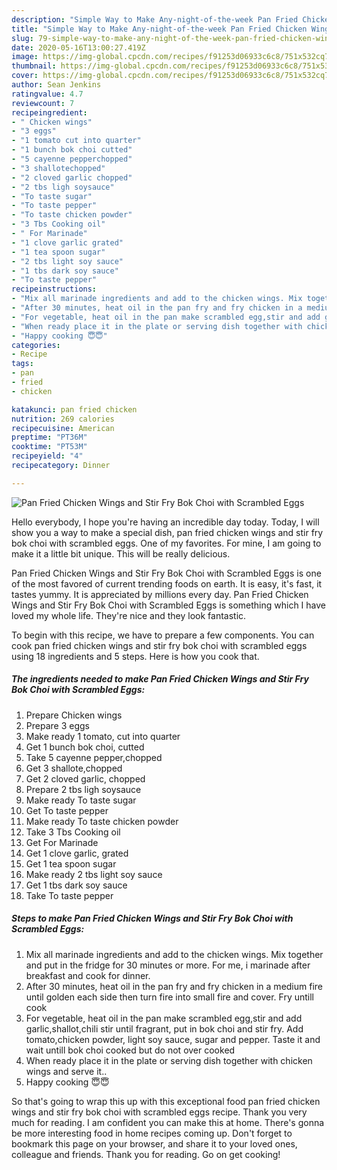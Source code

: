 ```yaml
---
description: "Simple Way to Make Any-night-of-the-week Pan Fried Chicken Wings and Stir Fry Bok Choi with Scrambled Eggs"
title: "Simple Way to Make Any-night-of-the-week Pan Fried Chicken Wings and Stir Fry Bok Choi with Scrambled Eggs"
slug: 79-simple-way-to-make-any-night-of-the-week-pan-fried-chicken-wings-and-stir-fry-bok-choi-with-scrambled-eggs
date: 2020-05-16T13:00:27.419Z
image: https://img-global.cpcdn.com/recipes/f91253d06933c6c8/751x532cq70/pan-fried-chicken-wings-and-stir-fry-bok-choi-with-scrambled-eggs-recipe-main-photo.jpg
thumbnail: https://img-global.cpcdn.com/recipes/f91253d06933c6c8/751x532cq70/pan-fried-chicken-wings-and-stir-fry-bok-choi-with-scrambled-eggs-recipe-main-photo.jpg
cover: https://img-global.cpcdn.com/recipes/f91253d06933c6c8/751x532cq70/pan-fried-chicken-wings-and-stir-fry-bok-choi-with-scrambled-eggs-recipe-main-photo.jpg
author: Sean Jenkins
ratingvalue: 4.7
reviewcount: 7
recipeingredient:
- " Chicken wings"
- "3 eggs"
- "1 tomato cut into quarter"
- "1 bunch bok choi cutted"
- "5 cayenne pepperchopped"
- "3 shallotechopped"
- "2 cloved garlic chopped"
- "2 tbs ligh soysauce"
- "To taste sugar"
- "To taste pepper"
- "To taste chicken powder"
- "3 Tbs Cooking oil"
- " For Marinade"
- "1 clove garlic grated"
- "1 tea spoon sugar"
- "2 tbs light soy sauce"
- "1 tbs dark soy sauce"
- "To taste pepper"
recipeinstructions:
- "Mix all marinade ingredients and add to the chicken wings. Mix together and put in the fridge for 30 minutes or more. For me, i marinade after breakfast and cook for dinner."
- "After 30 minutes, heat oil in the pan fry and fry chicken in a medium fire until golden each side then turn fire into small fire and cover. Fry untill cook"
- "For vegetable, heat oil in the pan make scrambled egg,stir and add garlic,shallot,chili stir until fragrant, put in bok choi and stir fry. Add tomato,chicken powder, light soy sauce, sugar and pepper. Taste it and wait untill bok choi cooked but do not over cooked"
- "When ready place it in the plate or serving dish together with chicken wings and serve it.."
- "Happy cooking 😇😇"
categories:
- Recipe
tags:
- pan
- fried
- chicken

katakunci: pan fried chicken 
nutrition: 269 calories
recipecuisine: American
preptime: "PT36M"
cooktime: "PT53M"
recipeyield: "4"
recipecategory: Dinner

---
```



![Pan Fried Chicken Wings and Stir Fry Bok Choi with Scrambled Eggs](https://img-global.cpcdn.com/recipes/f91253d06933c6c8/751x532cq70/pan-fried-chicken-wings-and-stir-fry-bok-choi-with-scrambled-eggs-recipe-main-photo.jpg)

Hello everybody, I hope you're having an incredible day today. Today, I will show you a way to make a special dish, pan fried chicken wings and stir fry bok choi with scrambled eggs. One of my favorites. For mine, I am going to make it a little bit unique. This will be really delicious.



Pan Fried Chicken Wings and Stir Fry Bok Choi with Scrambled Eggs is one of the most favored of current trending foods on earth. It is easy, it's fast, it tastes yummy. It is appreciated by millions every day. Pan Fried Chicken Wings and Stir Fry Bok Choi with Scrambled Eggs is something which I have loved my whole life. They're nice and they look fantastic.


To begin with this recipe, we have to prepare a few components. You can cook pan fried chicken wings and stir fry bok choi with scrambled eggs using 18 ingredients and 5 steps. Here is how you cook that.

<!--inarticleads1-->

##### The ingredients needed to make Pan Fried Chicken Wings and Stir Fry Bok Choi with Scrambled Eggs:

1. Prepare  Chicken wings
1. Prepare 3 eggs
1. Make ready 1 tomato, cut into quarter
1. Get 1 bunch bok choi, cutted
1. Take 5 cayenne pepper,chopped
1. Get 3 shallote,chopped
1. Get 2 cloved garlic, chopped
1. Prepare 2 tbs ligh soysauce
1. Make ready To taste sugar
1. Get To taste pepper
1. Make ready To taste chicken powder
1. Take 3 Tbs Cooking oil
1. Get  For Marinade
1. Get 1 clove garlic, grated
1. Get 1 tea spoon sugar
1. Make ready 2 tbs light soy sauce
1. Get 1 tbs dark soy sauce
1. Take To taste pepper




<!--inarticleads2-->

##### Steps to make Pan Fried Chicken Wings and Stir Fry Bok Choi with Scrambled Eggs:

1. Mix all marinade ingredients and add to the chicken wings. Mix together and put in the fridge for 30 minutes or more. For me, i marinade after breakfast and cook for dinner.
1. After 30 minutes, heat oil in the pan fry and fry chicken in a medium fire until golden each side then turn fire into small fire and cover. Fry untill cook
1. For vegetable, heat oil in the pan make scrambled egg,stir and add garlic,shallot,chili stir until fragrant, put in bok choi and stir fry. Add tomato,chicken powder, light soy sauce, sugar and pepper. Taste it and wait untill bok choi cooked but do not over cooked
1. When ready place it in the plate or serving dish together with chicken wings and serve it..
1. Happy cooking 😇😇




So that's going to wrap this up with this exceptional food pan fried chicken wings and stir fry bok choi with scrambled eggs recipe. Thank you very much for reading. I am confident you can make this at home. There's gonna be more interesting food in home recipes coming up. Don't forget to bookmark this page on your browser, and share it to your loved ones, colleague and friends. Thank you for reading. Go on get cooking!
